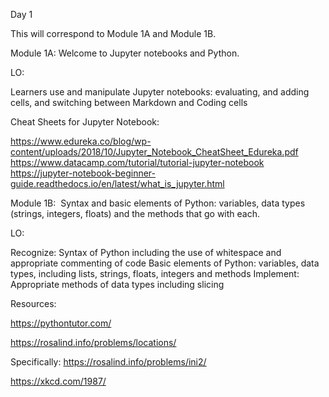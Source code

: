 Day 1

This will correspond to Module 1A and Module 1B. 

Module 1A: Welcome to Jupyter notebooks and Python.  

LO:

Learners use and manipulate Jupyter notebooks: evaluating, and adding cells, and switching between Markdown and Coding cells

Cheat Sheets for Jupyter Notebook:

https://www.edureka.co/blog/wp-content/uploads/2018/10/Jupyter_Notebook_CheatSheet_Edureka.pdf
https://www.datacamp.com/tutorial/tutorial-jupyter-notebook
https://jupyter-notebook-beginner-guide.readthedocs.io/en/latest/what_is_jupyter.html

Module 1B:  Syntax and basic elements of Python: variables, data types (strings, integers, floats) and the methods that go with each.

LO:

Recognize:
Syntax of Python including the use of whitespace and appropriate commenting of code
Basic elements of Python: variables, data types, including lists, strings, floats, integers and methods
Implement:
Appropriate methods of data types including slicing

Resources:

https://pythontutor.com/

https://rosalind.info/problems/locations/

Specifically: https://rosalind.info/problems/ini2/

https://xkcd.com/1987/
